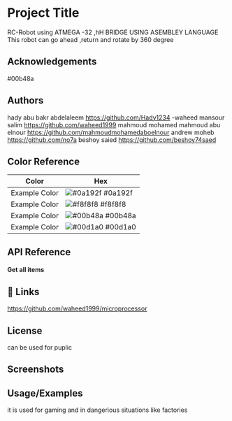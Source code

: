 
# Project Title

RC-Robot 
using ATMEGA -32
,hH BRIDGE 
USING ASEMBLEY LANGUAGE
This robot can go ahead ,return and rotate by 360 degree
 



## Acknowledgements

 
#00b48a

## Authors

 hady abu bakr abdelaleem https://github.com/Hady1234
-waheed mansour salim   https://github.com/waheed1999
mahmoud mohamed mahmoud abu elnour https://github.com/mahmoudmohamedaboelnour
andrew moheb  https://github.com/no7a
beshoy saied  https://github.com/beshoy74saed


## Color Reference

| Color             | Hex                                                                |
| ----------------- | ------------------------------------------------------------------ |
| Example Color | ![#0a192f](https://via.placeholder.com/10/0a192f?text=+) #0a192f |
| Example Color | ![#f8f8f8](https://via.placeholder.com/10/f8f8f8?text=+) #f8f8f8 |
| Example Color | ![#00b48a](https://via.placeholder.com/10/00b48a?text=+) #00b48a |
| Example Color | ![#00d1a0](https://via.placeholder.com/10/00b48a?text=+) #00d1a0 |


## API Reference

#### Get all items




## 🔗 Links
https://github.com/waheed1999/microprocessor

## License

can be used for puplic



## Screenshots


## Usage/Examples
 it is used for gaming 
and in dangerious situations like factories


